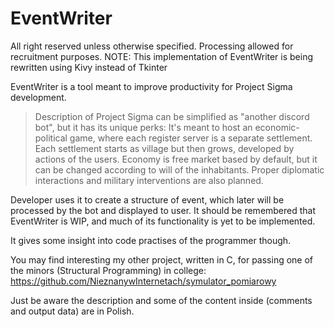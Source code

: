 # EventWriter
All right reserved unless otherwise specified. Processing allowed for recruitment purposes.
NOTE: This implementation of EventWriter is being rewritten using Kivy instead of Tkinter

EventWriter is a tool meant to improve productivity for Project Sigma development.

> Description of Project Sigma can be simplified as "another discord bot", but it has its unique perks:
> It's meant to host an economic-political game, where each register server is a separate settlement.
> Each settlement starts as village but then grows, developed by actions of the users.
> Economy is free market based by default, but it can be changed according to will of the inhabitants.
> Proper diplomatic interactions and military interventions are also planned.

Developer uses it to create a structure of event, which later will be processed by the bot and displayed to user.
It should be remembered that EventWriter is WIP, and much of its functionality is yet to be implemented.

It gives some insight into code practises of the programmer though.



You may find interesting my other project, written in C, for passing one of the minors (Structural Programming) in college:
https://github.com/NieznanywInternetach/symulator_pomiarowy

Just be aware the description and some of the content inside (comments and output data) are in Polish.
